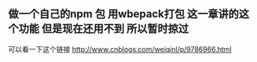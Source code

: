 ## 做一个自己的npm 包 用wbepack打包 这一章讲的这个功能  但是现在还用不到 所以暂时掠过
可以看一下这个链接 http://www.cnblogs.com/weiqinl/p/9786966.html